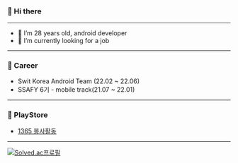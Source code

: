 ### 👋 Hi there 
***
- 🌱 I’m 28 years old, android developer
- 🔭 I’m currently looking for a job
***
### 📝 Career
- Swit Korea Android Team (22.02 ~ 22.06)
- SSAFY 6기 - mobile track(21.07 ~ 22.01)
***
### 🎈 PlayStore 
 - [1365 봉사활동](https://play.google.com/store/apps/details?id=seongjun.volunteer)
***
[![Solved.ac프로필](http://mazassumnida.wtf/api/v2/generate_badge?boj=g6y116)](https://solved.ac/g6y116)
